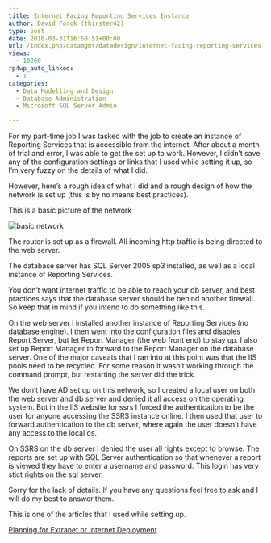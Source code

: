 ```yaml
---
title: Internet Facing Reporting Services Instance
author: David Forck (thirster42)
type: post
date: 2010-03-31T16:58:51+00:00
url: /index.php/datamgmt/datadesign/internet-facing-reporting-services-insta/
views:
  - 10260
rp4wp_auto_linked:
  - 1
categories:
  - Data Modelling and Design
  - Database Administration
  - Microsoft SQL Server Admin

---
```

For my part-time job I was tasked with the job to create an instance of Reporting Services that is accessible from the internet. After about a month of trial and error, I was able to get the set up to work. However, I didn&#8217;t save any of the configuration settings or links that I used while setting it up, so I&#8217;m very fuzzy on the details of what I did.

However, here&#8217;s a rough idea of what I did and a rough design of how the network is set up (this is by no means best practices).

This is a basic picture of the network
  
![basic network][1]

The router is set up as a firewall. All incoming http traffic is being directed to the web server.

The database server has SQL Server 2005 sp3 installed, as well as a local instance of Reporting Services.

You don&#8217;t want internet traffic to be able to reach your db server, and best practices says that the database server should be behind another firewall. So keep that in mind if you intend to do something like this.

On the web server I installed another instance of Reporting Services (no database engine). I then went into the configuration files and disables Report Server, but let Report Manager (the web front end) to stay up. I also set up Report Manager to forward to the Report Manager on the database server. One of the major caveats that I ran into at this point was that the IIS pools need to be recycled. For some reason it wasn&#8217;t working through the command prompt, but restarting the server did the trick.

We don&#8217;t have AD set up on this network, so I created a local user on both the web server and db server and denied it all access on the operating system. But in the IIS website for ssrs I forced the authentication to be the user for anyone accessing the SSRS instance online. I then used that user to forward authentication to the db server, where again the user doesn&#8217;t have any access to the local os.

On SSRS on the db server I denied the user all rights except to browse. The reports are set up with SQL Server authentication so that whenever a report is viewed they have to enter a username and password. This login has very stict rights on the sql server.

Sorry for the lack of details. If you have any questions feel free to ask and I will do my best to answer them.

This is one of the articles that I used while setting up.
  
<a href="http://msdn.microsoft.com/en-us/library/ms159272.aspx" target="_blank">Planning for Extranet or Internet Deployment</a>

 [1]: /wp-content/uploads/blogs/DataMgmt/thirster42/basicnetwork.JPG